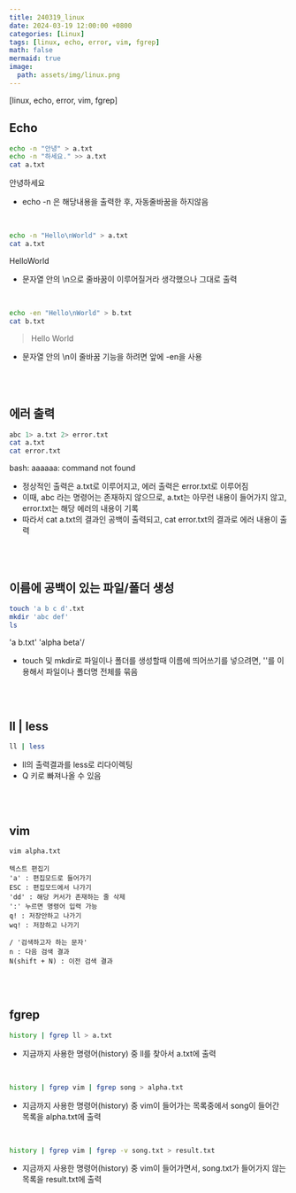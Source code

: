 ```yaml
---
title: 240319_linux
date: 2024-03-19 12:00:00 +0800
categories: [Linux]
tags: [linux, echo, error, vim, fgrep]
math: false
mermaid: true
image:
  path: assets/img/linux.png
---
```


[linux, echo, error, vim, fgrep]

## Echo
```bash
echo -n "안녕" > a.txt
echo -n "하세요." >> a.txt
cat a.txt
```
>
안녕하세요

- echo -n 은 해당내용을 출력한 후, 자동줄바꿈을 하지않음

<br/>

```bash
echo -n "Hello\nWorld" > a.txt
cat a.txt
```
> 
HelloWorld

- 문자열 안의 \n으로 줄바꿈이 이루어질거라 생각했으나 그대로 출력

<br/>

```bash
echo -en "Hello\nWorld" > b.txt
cat b.txt
```
> Hello
World

- 문자열 안의 \n이 줄바꿈 기능을 하려면 앞에 -en을 사용

<br/><br/>

## 에러 출력
```bash
abc 1> a.txt 2> error.txt
cat a.txt
cat error.txt
```
>
bash: aaaaaa: command not found

- 정상적인 출력은 a.txt로 이루어지고, 에러 출력은 error.txt로 이루어짐
- 이때, abc 라는 명령어는 존재하지 않으므로, a.txt는 아무런 내용이 들어가지 않고, error.txt는 해당 에러의 내용이 기록
- 따라서 cat a.txt의 결과인 공백이 출력되고, cat error.txt의 결과로 에러 내용이 출력

<br/><br/>

## 이름에 공백이 있는 파일/폴더 생성
```bash
touch 'a b c d'.txt
mkdir 'abc def'
ls
```
>
'a b.txt'  'alpha beta'/

- touch 및 mkdir로 파일이나 폴더를 생성할때 이름에 띄어쓰기를 넣으려면, ''를 이용해서 파일이나 폴더명 전체를 묶음

<br/><br/>

## ll | less

```bash
ll | less
```

- ll의 출력결과를 less로 리다이렉팅
- Q 키로 빠져나올 수 있음

<br/><br/>

## vim
```bash
vim alpha.txt
```
```
텍스트 편집기
'a' : 편집모드로 들어가기
ESC : 편집모드에서 나가기
'dd' : 해당 커서가 존재하는 줄 삭제
':' 누르면 명령어 입력 가능
q! : 저장안하고 나가기
wq! : 저장하고 나가기

/ '검색하고자 하는 문자'
n : 다음 검색 결과
N(shift + N) : 이전 검색 결과
```

<br/><br/>

## fgrep 
```bash
history | fgrep ll > a.txt
```
- 지금까지 사용한 명령어(history) 중 ll를 찾아서 a.txt에 출력

<br/>

```bash
history | fgrep vim | fgrep song > alpha.txt
```
- 지금까지 사용한 명령어(history) 중 vim이 들어가는 목록중에서 song이 들어간 목록을 alpha.txt에 출력

<br/>

```bash
history | fgrep vim | fgrep -v song.txt > result.txt
```
- 지금까지 사용한 명령어(history) 중 vim이 들어가면서, song.txt가 들어가지 않는 목록을 result.txt에 출력